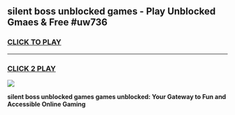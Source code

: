 
## silent boss unblocked games - Play Unblocked Gmaes & Free #uw736
<h3>
<a href="https://news.freeplayer.one?title=silent_boss_unblocked_games&ref=03M">CLICK TO PLAY</a></h3>
<hr>

<h3>
<a href="https://news.freeplayer.one?title=silent_boss_unblocked_games&ref=03M">CLICK 2 PLAY</a>
  
</h3>

<a href="https://news.freeplayer.one?title=silent_boss_unblocked_games&ref=03M"><img src="https://clearcache.store/games.png"></a>


**silent boss unblocked games games unblocked: Your Gateway to Fun and Accessible Online Gaming**
